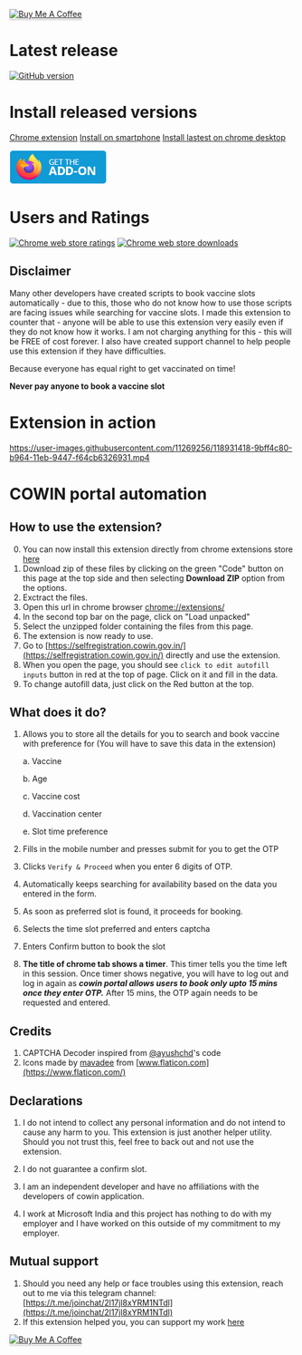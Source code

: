 <a href="https://www.buymeacoffee.com/sushrut" target="_blank"><img src="https://www.buymeacoffee.com/assets/img/custom_images/orange_img.png" alt="Buy Me A Coffee" style="height: 41px !important;width: 174px !important;box-shadow: 0px 3px 2px 0px rgba(190, 190, 190, 0.5) !important;-webkit-box-shadow: 0px 3px 2px 0px rgba(190, 190, 190, 0.5) !important;" ></a>

# Latest release
[![GitHub version](https://img.shields.io/github/v/release/sushrut111/cowin-automation-extn)](https://github.com/sushrut111/cowin-automation-extn/releases)
# Install released versions
[Chrome extension](https://chrome.google.com/webstore/detail/cowin-automation/gemdkhkmcnifpfbfnhpbbhageflibppm)
[Install on smartphone](https://github.com/sushrut111/cowin-automation-extn/wiki/How-install-from-release-on-smartphone)
[Install lastest on chrome desktop](https://github.com/sushrut111/cowin-automation-extn/wiki/How-install-extension-manually-from-github-release--on-chrome-desktop)

[![MOZILLA](/get-the-addon-178x60px.dad84b42.png)](https://github.com/sushrut111/cowin-automation-extn/releases/download/v3.4.0/cowin_booking-3.4.0-an+fx.xpi)


# Users and Ratings
[![Chrome web store ratings](https://img.shields.io/chrome-web-store/rating/gemdkhkmcnifpfbfnhpbbhageflibppm)]()
[![Chrome web store downloads](https://img.shields.io/chrome-web-store/users/gemdkhkmcnifpfbfnhpbbhageflibppm)]()
## Disclaimer
Many other developers have created scripts to book vaccine slots automatically -  due to this, those who do not know how to use those scripts are facing issues while searching for vaccine slots. 
I made this extension to counter that - anyone will be able to use this extension very easily even if they do not know how it works.
I am not charging anything for this - this will be FREE of cost forever. I also have created support channel to help people use this extension if they have difficulties.


Because everyone has equal right to get vaccinated on time!


**Never pay anyone to book a vaccine slot**

# Extension in action
https://user-images.githubusercontent.com/11269256/118931418-9bff4c80-b964-11eb-9447-f64cb6326931.mp4


# COWIN portal automation

## How to use the extension?

0. You can now install this extension directly from chrome extensions store [here](https://chrome.google.com/webstore/detail/cowin-automation/gemdkhkmcnifpfbfnhpbbhageflibppm)
1. Download zip of these files by clicking on the green "Code" button on this page at the top side and then selecting **Download ZIP** option from the options.
2. Exctract the files.
3. Open this url in chrome browser [chrome://extensions/](chrome://extensions/)
4. In the second top bar on the page, click on "Load unpacked"
5. Select the unzipped folder containing the files from this page. 
6. The extension is now ready to use.
7. Go to [https://selfregistration.cowin.gov.in/](https://selfregistration.cowin.gov.in/) directly and use the extension. 
8. When you open the page, you should see `click to edit autofill inputs` button in red at the top of page. Click on it and fill in the data.
9. To change autofill data, just click on the Red button at the top.

## What does it do?
1. Allows you to store all the details for you to search and book vaccine with preference for (You will have to save this data in the extension)
   
   a. Vaccine
   
   b. Age
   
   c. Vaccine cost
   
   d. Vaccination center
   
   e. Slot time preference
2. Fills in the mobile number and presses submit for you to get the OTP
3. Clicks `Verify & Proceed` when you enter 6 digits of OTP.
4. Automatically keeps searching for availability based on the data you entered in the form.
5. As soon as preferred slot is found, it proceeds for booking.
6. Selects the time slot preferred and enters captcha
7. Enters Confirm button to book the slot
8. **The title of chrome tab shows a timer**. This timer tells you the time left in this session. Once timer shows negative, you will have to log out and log in again as ***cowin portal allows users to book only upto 15 mins once they enter OTP.*** After 15 mins, the OTP again needs to be requested and entered.

## Credits
1. CAPTCHA Decoder inspired from [@ayushchd](https://github.com/ayushchd)'s code
2. Icons made by [mavadee](https://www.flaticon.com/authors/mavadee) from [www.flaticon.com](https://www.flaticon.com/)

## Declarations
1. I do not intend to collect any personal information and do not intend to cause any harm to you. This extension is just another helper utility. Should you not trust this, feel free to back out and not use the extension.

2. I do not guarantee a confirm slot.

3. I am an independent developer and have no affiliations with the developers of cowin application.
4. I work at Microsoft India and this project has nothing to do with my employer and I have worked on this outside of my commitment to my employer.

## Mutual support
1. Should you need any help or face troubles using this extension, reach out to me via this telegram channel: [https://t.me/joinchat/2l17jl8xYRM1NTdl](https://t.me/joinchat/2l17jl8xYRM1NTdl)
2. If this extension helped you, you can support my work [here](https://www.buymeacoffee.com/sushrut)

<a href="https://www.buymeacoffee.com/sushrut" target="_blank"><img src="https://www.buymeacoffee.com/assets/img/custom_images/orange_img.png" alt="Buy Me A Coffee" style="height: 41px !important;width: 174px !important;box-shadow: 0px 3px 2px 0px rgba(190, 190, 190, 0.5) !important;-webkit-box-shadow: 0px 3px 2px 0px rgba(190, 190, 190, 0.5) !important;" ></a>


